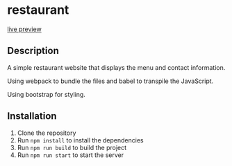 # restaurant

[live preview
](https://hwent.github.io/restaurant/)

## Description

A simple restaurant website that displays the menu and contact information.

Using webpack to bundle the files and babel to transpile the JavaScript.

Using bootstrap for styling.

## Installation

1. Clone the repository
2. Run `npm install` to install the dependencies
3. Run `npm run build` to build the project
4. Run `npm run start` to start the server
